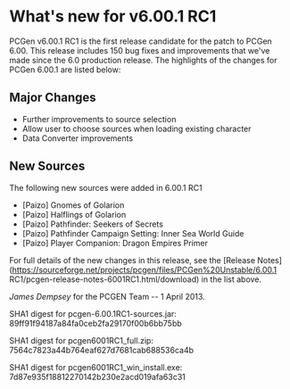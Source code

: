 # What's new for v6.00.1 RC1

PCGen v6.00.1 RC1 is the first release candidate for the patch to PCGen 6.00. 
This release includes 150 bug fixes and improvements that we've made since the 
6.0 production release. The highlights of the changes for PCGen 6.00.1 are 
listed below: 
  
## Major Changes

* Further improvements to source selection
* Allow user to choose sources when loading existing character
* Data Converter improvements

## New Sources

The following new sources were added in 6.00.1 RC1

* [Paizo] Gnomes of Golarion
* [Paizo] Halflings of Golarion
* [Paizo] Pathfinder: Seekers of Secrets
* [Paizo] Pathfinder Campaign Setting: Inner Sea World Guide
* [Paizo] Player Companion: Dragon Empires Primer


For full details of the new changes in this release, see the 
[Release Notes](https://sourceforge.net/projects/pcgen/files/PCGen%20Unstable/6.00.1 RC1/pcgen-release-notes-6001RC1.html/download) in the list above.

*James Dempsey* for the PCGEN Team -- 1 April 2013.


SHA1 digest for pcgen-6.00.1RC1-sources.jar:
89ff91f94187a84fa0ceb2fa29170f00b6bb75bb 

SHA1 digest for pcgen6001RC1_full.zip:
7564c7823a44b764eaf627d7681cab688536ca4b 

SHA1 digest for pcgen6001RC1_win_install.exe:
7d87e935f18812270142b230e2acd019afa63c31

